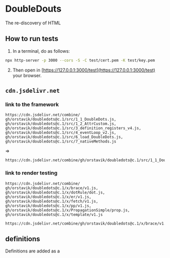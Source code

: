 # DoubleDouts

The re-discovery of HTML


## How to run tests

1. In a terminal, do as follows:
```bash
npx http-server -p 3000 --cors -S -C test/cert.pem -K test/key.pem
```

2. Then open in [https://127.0.0.1:3000/test](https://127.0.0.1:3000/test) your browser.

## `cdn.jsdelivr.net`

### link to the framework

```
https://cdn.jsdelivr.net/combine/
gh/orstavik/doubledots@c.1/src/1_1_DoubleDots.js,
gh/orstavik/doubledots@c.1/src/1_2_AttrCustom.js,
gh/orstavik/doubledots@c.1/src/3_definition_registers_v4.js,
gh/orstavik/doubledots@c.1/src/4_eventLoop_v2.js,
gh/orstavik/doubledots@c.1/src/6_load_DoubleDots.js,
gh/orstavik/doubledots@c.1/src/7_nativeMethods.js
```
=> 
```
https://cdn.jsdelivr.net/combine/gh/orstavik/doubledots@c.1/src/1_1_DoubleDots.js,gh/orstavik/doubledots@c.1/src/1_2_AttrCustom.js,gh/orstavik/doubledots@c.1/src/3_definition_registers_v4.js,gh/orstavik/doubledots@c.1/src/4_eventLoop_v2.js,gh/orstavik/doubledots@c.1/src/6_load_DoubleDots.js,gh/orstavik/doubledots@c.1/src/7_nativeMethods.js
```

### link to render testing 

```
https://cdn.jsdelivr.net/combine/
gh/orstavik/doubledots@c.1/x/brace/v1.js,
gh/orstavik/doubledots@c.1/x/dotRule/dot.js,
gh/orstavik/doubledots@c.1/x/er/v1.js,
gh/orstavik/doubledots@c.1/x/fetch/v1.js,
gh/orstavik/doubledots@c.1/x/pp/v1.js,
gh/orstavik/doubledots@c.1/x/PropagationSimple/prop.js,
gh/orstavik/doubledots@c.1/x/template/v1.js
```

```
https://cdn.jsdelivr.net/combine/gh/orstavik/doubledots@c.1/x/brace/v1.js,gh/orstavik/doubledots@c.1/x/dotRule/dot.js,gh/orstavik/doubledots@c.1/x/er/v1.js,gh/orstavik/doubledots@c.1/x/fetch/v1.js,gh/orstavik/doubledots@c.1/x/pp/v1.js,gh/orstavik/doubledots@c.1/x/PropagationSimple/prop.js,gh/orstavik/doubledots@c.1/x/template/v1.js
```

## definitions

Definitions are added as a 